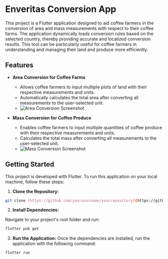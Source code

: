 # Enveritas Conversion App

This project is a Flutter application designed to aid coffee farmers in the conversion of area and mass measurements with respect to their coffee farms. The application dynamically loads conversion rules based on the selected country, thereby providing accurate and localized conversion results. This tool can be particularly useful for coffee farmers in understanding and managing their land and produce more efficiently.

## Features

- **Area Conversion for Coffee Farms**
  - Allows coffee farmers to input multiple plots of land with their respective measurements and units.
  - Automatically calculates the total area after converting all measurements to the user-selected unit.
  - ![Area Conversion Screenshot](https://github.com/aben-enveritas/enveritas_converter/assets/146862741/3c9ee50c-0525-400f-b001-f51d3768f010)


- **Mass Conversion for Coffee Produce**
  - Enables coffee farmers to input multiple quantities of coffee produce with their respective measurements and units.
  - Calculates the total mass after converting all measurements to the user-selected unit.
  - ![Mass Conversion Screenshot](https://github.com/aben-enveritas/enveritas_converter/assets/146862741/7f01883b-78ae-4105-bcf1-f146dc7d3d56)

## Getting Started

This project is developed with Flutter. To run this application on your local machine, follow these steps:

1. **Clone the Repository:**

```sh
git clone [https://github.com/yourusername/yourrepository](https://github.com/aben-enveritas/enveritas_converter)https://github.com/aben-enveritas/enveritas_converter.git
```

2. **Install Dependencies:**

Navigate to your project's root folder and run:

```sh
flutter pub get
```
3. **Run the Application:**
Once the dependencies are installed, run the application with the following command:

```sh
flutter run
```
